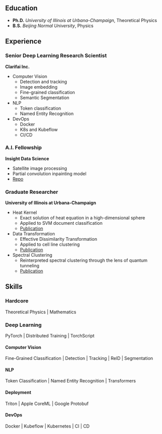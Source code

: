 ## Education

* __Ph.D.__ _University of Illinois at Urbana-Champaign_, Theoretical Physics
* __B.S.__  _Beijing Normal University_, Physics

## Experience

### Senior Deep Learning Research Scientist
__Clarifai Inc.__
* Computer Vision
  * Detection and tracking
  * Image embedding
  * Fine-grained classification
  * Semantic Segmentation
* NLP
  * Token classification
  * Named Entity Recognition
* DevOps
  * Docker
  * K8s and Kubeflow
  * CI/CD

### A.I. Fellowship
__Insight Data Science__
* Satellite image processing
* Partial convolution inpainting model
* [Repo](https://github.com/ChenchaoZhao/NeuralCamouflage)

### Graduate Researcher
__University of Illinois at Urbana-Champaign__
* Heat Kernel
  * Exact solution of heat equation in a high-dimensional sphere
  * Applied to SVM document classification
  * [Publication](https://www.frontiersin.org/articles/10.3389/fams.2018.00001/full)
* Data Transformation
  * Effective Dissimilarity Transformation
  * Applied to cell line clustering
  * [Publication](https://journals.aps.org/pre/abstract/10.1103/PhysRevE.95.042307)
* Spectral Clustering
  * Reinterpreted spectral clustering through the lens of quantum tunneling
  * [Publication](https://journals.aps.org/pre/abstract/10.1103/PhysRevE.98.022301)

## Skills
### Hardcore
Theoretical Physics | Mathematics

### Deep Learning
PyTorch | Distributed Training | TorchScript
#### Computer Vision
Fine-Grained Classification | Detection | Tracking | ReID | Segmentation
#### NLP
Token Classification | Named Entity Recognition | Transformers
#### Deployment
Triton | Apple CoreML | Google Protobuf
#### DevOps
Docker | Kubeflow | Kubernetes | CI | CD

<!--
**ChenchaoZhao/ChenchaoZhao** is a ✨ _special_ ✨ repository because its `README.md` (this file) appears on your GitHub profile.

Here are some ideas to get you started:

- 🔭 I’m currently working on ...
- 🌱 I’m currently learning ...
- 👯 I’m looking to collaborate on ...
- 🤔 I’m looking for help with ...
- 💬 Ask me about ...
- 📫 How to reach me: ...
- 😄 Pronouns: ...
- ⚡ Fun fact: ...
-->
